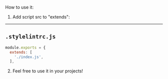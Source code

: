 How to use it:

1. Add script src to "extends":

---
`.stylelintrc.js`
---
```js
module.exports = {
  extends: [
    './index.js',
  ],
```

2. Feel free to use it in your projects!

